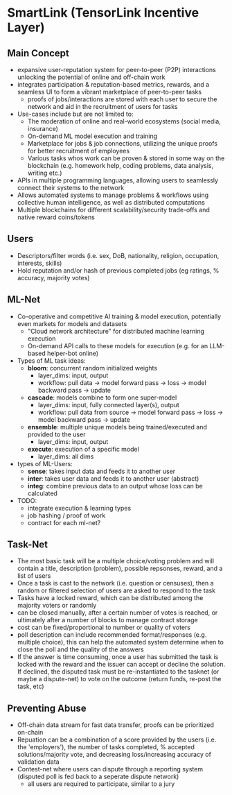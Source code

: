 # SmartLink (TensorLink Incentive Layer)

## Main Concept
- expansive user-reputation system for peer-to-peer (P2P) interactions unlocking the potential of online and off-chain work
- integrates participation & reputation-based metrics, rewards, and a seamless UI to form a vibrant marketplace of peer-to-peer tasks
  - proofs of jobs/interactions are stored with each user to secure the network and aid in the recruitment of users for tasks
- Use-cases include but are not limited to:
  - The moderation of online and real-world ecosystems (social media, insurance)
  - On-demand ML model execution and training
  - Marketplace for jobs & job connections, utilizing the unique proofs for better recruitment of employees
  - Various tasks whos work can be proven & stored in some way on the blockchain (e.g. homework help, coding problems, data analysis, writing etc.)
- APIs in multiple programming languages, allowing users to seamlessly connect their systems to the network
- Allows automated systems to manage problems & workflows using collective human intelligence, as well as distributed computations
- Multiple blockchains for different scalability/security trade-offs and native reward coins/tokens

## Users
- Descriptors/filter words (i.e. sex, DoB, nationality, religion, occupation, interests, skills)
- Hold reputation and/or hash of previous completed jobs (eg ratings, % accuracy, majority votes)
 
## ML-Net
- Co-operative and competitive AI training & model execution, potentially even markets for models and datasets
  -  "Cloud network architecture" for distributed machine learning execution
  -  On-demand API calls to these models for execution (e.g. for an LLM-based helper-bot online)
- Types of ML task ideas:
  - **bloom**: concurrent random initialized weights
    - layer_dims: input, output
    - workflow: pull data -> model forward pass -> loss -> model backward pass -> update
  - **cascade**: models combine to form one super-model
    - layer_dims: input, fully connected layer(s), output
    - workflow: pull data from source -> model forward pass -> loss -> model backward pass -> update
  - **ensemble**: multiple unique models being trained/executed and provided to the user
    - layer_dims: input, output
  - **execute**: execution of a specific model
    - layer_dims: all dims
- types of ML-Users:
  - **sense**: takes input data and feeds it to another user
  - **inter**: takes user data and feeds it to another user (abstract)
  - **integ**: combine previous data to an output whose loss can be calculated
- TODO:
  - integrate execution & learning types
  - job hashing / proof of work
  - contract for each ml-net?
  
## Task-Net
- The most basic task will be a multiple choice/voting problem and will contain a title, description (problem), possible
  repsonses, reward, and a list of users
- Once a task is cast to the network (i.e. question or censuses), then a random or filtered selection of users are asked
  to respond to the task
- Tasks have a locked reward, which can be distributed among the majority voters or randomly
- can be closed manually, after a certain number of votes is reached, or ultimately after a number of blocks to manage contract storage
- cost can be fixed/proportional to number or quality of voters 
- poll description can include recommended format/responses (e.g. multiple choice), this can help the automated system 
  determine when to close the poll and the quality of the answers
- If the answer is time consuming, once a user has submitted the task is locked with the reward and the issuer can 
  accept or decline the solution. If declined, the disputed task must be re-instantiated to the tasknet (or maybe a 
  dispute-net) to vote on the outcome (return funds, re-post the task, etc)

## Preventing Abuse
- Off-chain data stream for fast data transfer, proofs can be prioritized on-chain
- Repuation can be a combination of a score provided by the users (i.e. the 'employers'), the number of tasks completed, % accepted solutions/majority vote, and decreasing loss/increasing accuracy of validation data
- Contest-net where users can dispute through a reporting system (disputed poll is fed back to a seperate dispute network)
  - all users are required to participate, similar to a jury
